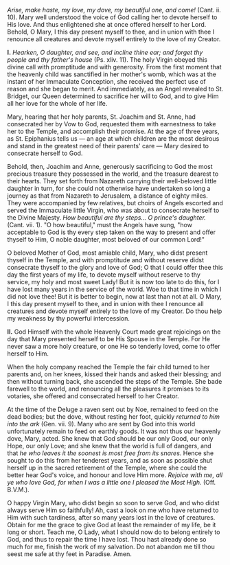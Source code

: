 
*Arise, make haste, my love, my dove, my beautiful one, and come!* (Cant. ii. 10). Mary well understood the voice of God calling her to devote herself to His love. And thus enlightened she at once offered herself to her Lord. Behold, O Mary, I this day present myself to thee, and in union with thee I renounce all creatures and devote myself entirely to the love of my Creator.

**I\.** *Hearken, O daughter, and see, and incline thine ear; and forget thy people and thy father\'s house* (Ps. xliv. 11). The holy Virgin obeyed this divine call with promptitude and with generosity. From the first moment that the heavenly child was sanctified in her mother\'s womb, which was at the instant of her Immaculate Conception, she received the perfect use of reason and she began to merit. And immediately, as an Angel revealed to St. Bridget, our Queen determined to sacrifice her will to God, and to give Him all her love for the whole of her life.

Mary, hearing that her holy parents, St. Joachim and St. Anne, had consecrated her by Vow to God, requested them with earnestness to take her to the Temple, and accomplish their promise. At the age of three years, as St. Epiphanius tells us — an age at which children are the most desirous and stand in the greatest need of their parents\' care — Mary desired to consecrate herself to God.

Behold, then, Joachim and Anne, generously sacrificing to God the most precious treasure they possessed in the world, and the treasure dearest to their hearts. They set forth from Nazareth carrying their well-beloved little daughter in turn, for she could not otherwise have undertaken so long a journey as that from Nazareth to Jerusalem, a distance of eighty miles. They were accompanied by few relatives, but choirs of Angels escorted and served the Immaculate little Virgin, who was about to consecrate herself to the Divine Majesty. *How beautiful are thy steps... O prince\'s daughter.* (Cant. vii. 1). \"O how beautiful,\" must the Angels have sung, \"how acceptable to God is thy every step taken on the way to present and offer thyself to Him, O noble daughter, most beloved of our common Lord!\"

O beloved Mother of God, most amiable child, Mary, who didst present thyself in the Temple, and with promptitude and without reserve didst consecrate thyself to the glory and love of God; O that I could offer thee this day the first years of my life, to devote myself without reserve to thy service, my holy and most sweet Lady! But it is now too late to do this, for I have lost many years in the service of the world. Woe to that time in which I did not love thee! But it is better to begin, now at last than not at all. O Mary, I this day present myself to thee, and in union with thee I renounce all creatures and devote myself entirely to the love of my Creator. Do thou help my weakness by thy powerful intercession.

**II\.** God Himself with the whole Heavenly Court made great rejoicings on the day that Mary presented herself to be His Spouse in the Temple. For He never saw a more holy creature, or one He so tenderly loved, come to offer herself to Him.

When the holy company reached the Temple the fair child turned to her parents and, on her knees, kissed their hands and asked their blessing; and then without turning back, she ascended the steps of the Temple. She bade farewell to the world, and renouncing all the pleasures it promises to its votaries, she offered and consecrated herself to her Creator.

At the time of the Deluge a raven sent out by Noe, remained to feed on the dead bodies; but the dove, without resting her foot, quickly *returned to him into the ark* (Gen. vii. 9). Many who are sent by God into this world unfortunately remain to feed on earthly goods. It was not thus our heavenly dove, Mary, acted. She knew that God should be our only Good, our only Hope, our only Love; and she knew that the world is full of dangers, and that *he who leaves it the soonest is most free from its snares*. Hence she sought to do this from her tenderest years, and as soon as possible shut herself up in the sacred retirement of the Temple, where she could the better hear God\'s voice, and honour and love Him more. *Rejoice with me, all ye who love God, for when I was a little one I pleased the Most High.* (Off. B.V.M.).

O happy Virgin Mary, who didst begin so soon to serve God, and who didst always serve Him so faithfully! Ah, cast a look on me who have returned to Him with such tardiness, after so many years lost in the love of creatures. Obtain for me the grace to give God at least the remainder of my life, be it long or short. Teach me, O Lady, what I should now do to belong entirely to God, and thus to repair the time I have lost. Thou hast already done so much for me, finish the work of my salvation. Do not abandon me till thou seest me safe at thy feet in Paradise. Amen.


